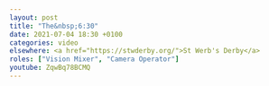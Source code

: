 ```yaml
---
layout: post
title: "The&nbsp;6:30"
date: 2021-07-04 18:30 +0100
categories: video
elsewhere: <a href="https://stwderby.org/">St Werb's Derby</a>
roles: ["Vision Mixer", "Camera Operator"]
youtube: ZqwBq78BCMQ
---
```

